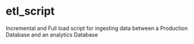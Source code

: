 # etl_script

Incremental and Full load script for ingesting data between a Production Database and an analytics Database
